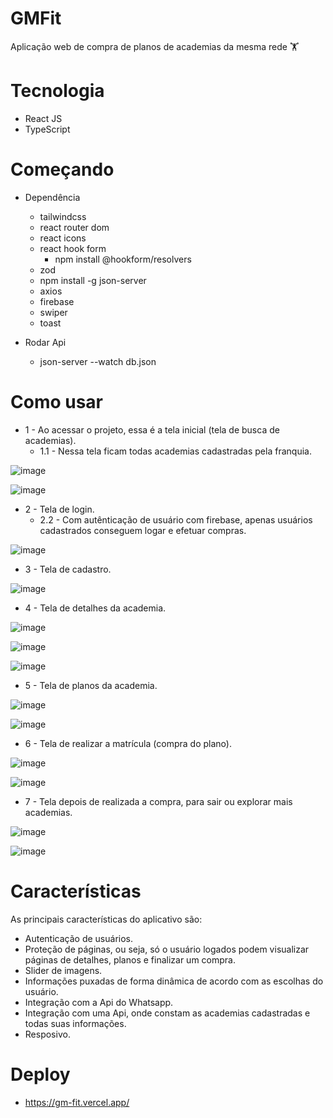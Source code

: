 # GMFit

Aplicação web de compra de planos de academias da mesma rede 🏋️

# Tecnologia

- React JS
- TypeScript

# Começando
- Dependência
  - tailwindcss
  - react router dom
  - react icons
  - react hook form
    - npm install @hookform/resolvers
  - zod
  - npm install -g json-server
  - axios
  - firebase
  - swiper
  - toast

- Rodar Api
  - json-server --watch db.json
 
# Como usar

- 1 - Ao acessar o projeto, essa é a tela inicial (tela de busca de academias).
  - 1.1 - Nessa tela ficam todas academias cadastradas pela franquia.

![image](https://github.com/user-attachments/assets/86b7890d-86e2-4762-870e-e6a8a27fa33a)

![image](https://github.com/user-attachments/assets/720fc110-3d6d-43a8-b8bb-ddc8181f3f8c)

- 2 - Tela de login.
  - 2.2 - Com autênticação de usuário com firebase, apenas usuários cadastrados conseguem logar e efetuar compras.

![image](https://github.com/user-attachments/assets/e71c6310-a260-4765-821d-0222fb7ddf31)

- 3 - Tela de cadastro.

![image](https://github.com/user-attachments/assets/3a2614f9-eb64-4d54-92e2-bda4f1bbd750)

- 4 - Tela de detalhes da academia.

![image](https://github.com/user-attachments/assets/9dc4db99-a44c-48c5-9591-3d2a6d973fce)

![image](https://github.com/user-attachments/assets/ac37762a-e734-46b1-9048-f0763770d6a2)

![image](https://github.com/user-attachments/assets/e285a7bd-4886-4f7f-b014-3c0b2afd2e9a)

- 5 - Tela de planos da academia.

![image](https://github.com/user-attachments/assets/84930525-2195-4f19-885f-0e338a88faa0)

![image](https://github.com/user-attachments/assets/bc36d576-481d-4d5e-a82a-2cd15109acd4)

- 6 - Tela de realizar a matrícula (compra do plano).

![image](https://github.com/user-attachments/assets/2db03fe4-7fcc-41c0-999f-b8a5805833ff)

![image](https://github.com/user-attachments/assets/7e551d60-ec8b-4f33-9209-a3729bb2b042)

- 7 - Tela depois de realizada a compra, para sair ou explorar mais academias.

![image](https://github.com/user-attachments/assets/efa3fa94-54e7-41d1-a16e-ecbd19472dd6)

![image](https://github.com/user-attachments/assets/0390a9e5-c8ac-4e44-8ba5-7b2f58568858)

# Características

As principais características do aplicativo são:
- Autenticação de usuários.
- Proteção de páginas, ou seja, só o usuário logados podem visualizar páginas de detalhes, planos e finalizar um compra.
- Slider de imagens.
- Informações puxadas de forma dinâmica de acordo com as escolhas do usuário.
- Integração com a Api do Whatsapp.
- Integração com uma Api, onde constam as academias cadastradas e todas suas informações.
- Resposivo.


# Deploy
- https://gm-fit.vercel.app/
